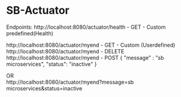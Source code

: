 
# SB-Actuator


Endpoints: 
http://localhost:8080/actuator/health   - GET  - Custom predefined(Health)


http://localhost:8080/actuator/myend  - GET  - Custom (Userdefined)
http://localhost:8080/actuator/myend   - DELETE 
http://localhost:8080/actuator/myend   - POST 
{
"message" : "sb microservices",
"status":  "inactive"
}

OR  
http://localhost:8080/actuator/myend?message=sb microservices&status=inactive
